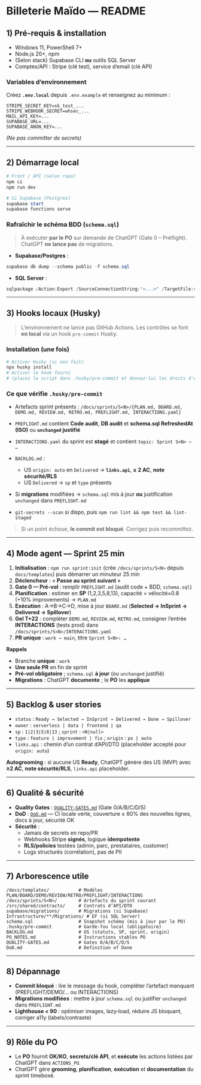 # Billeterie Maïdo — README

## 1) Pré‑requis & installation

- Windows 11, PowerShell 7+
- Node.js 20+, npm
- (Selon stack) Supabase CLI **ou** outils SQL Server
- Comptes/API : Stripe (clé test), service d’email (clé API)

### Variables d’environnement

Créez **`.env.local`** depuis `.env.example` et renseignez au minimum :

```
STRIPE_SECRET_KEY=sk_test_...
STRIPE_WEBHOOK_SECRET=whsec_...
MAIL_API_KEY=...
SUPABASE_URL=...
SUPABASE_ANON_KEY=...
```

_(Ne pas committer de secrets)_

---

## 2) Démarrage local

```powershell
# Front / API (selon repo)
npm ci
npm run dev

# Si Supabase (Postgres)
supabase start
supabase functions serve
```

### Rafraîchir le schéma BDD (`schema.sql`)

> À exécuter **par le PO** sur demande de ChatGPT (Gate 0 – Préflight). ChatGPT **ne lance pas** de migrations.

- **Supabase/Postgres** :

```powershell
supabase db dump --schema public -f schema.sql
```

- **SQL Server** :

```powershell
sqlpackage /Action:Export /SourceConnectionString:"<...>" /TargetFile:schema.sql
```

---

## 3) Hooks locaux (Husky)

> L’environnement ne lance pas GitHub Actions. Les contrôles se font **en local** via un hook `pre-commit` Husky.

### Installation (une fois)

```powershell
# Activer Husky (si non fait)
npx husky install
# Activer le hook fourni
# (placez le script dans .husky/pre-commit et donnez-lui les droits d'exécution)
```

### Ce que vérifie `.husky/pre-commit`

- Artefacts sprint présents : `/docs/sprints/S<N>/{PLAN.md, BOARD.md, DEMO.md, REVIEW.md, RETRO.md, PREFLIGHT.md, INTERACTIONS.yaml}`
- `PREFLIGHT.md` contient **Code audit**, **DB audit** et **schema.sql RefreshedAt (ISO)** ou **`unchanged` justifié**
- `INTERACTIONS.yaml` du sprint est **stagé** et contient `topic: Sprint S<N> — …`
- `BACKLOG.md` :
  - US `origin: auto` en `Delivered` → **`links.api`**, **≥ 2 AC**, **note sécurité/RLS**
  - US `Delivered` → `sp` et `type` présents

- Si **migrations** modifiées → `schema.sql` mis à jour **ou** justification `unchanged` dans `PREFLIGHT.md`
- `git-secrets --scan` si dispo, puis `npm run lint && npm test && lint-staged`

> Si un point échoue, **le commit est bloqué**. Corrigez puis recommittez.

---

## 4) Mode agent — Sprint 25 min

1. **Initialisation** : `npm run sprint:init` (crée `/docs/sprints/S<N>` depuis `docs/templates`) puis démarrer un minuteur 25 min
2. **Déclencheur** : « **Passe au sprint suivant** »
3. **Gate 0 — Pré‑vol** : remplir `PREFLIGHT.md` (audit code + BDD, `schema.sql`)
4. **Planification** : estimer en **SP** (1,2,3,5,8,13), capacité = vélocité×0.8 (+10% improvements) → `PLAN.md`
5. **Exécution** : A→B→C→D, mise à jour `BOARD.md` (**Selected → InSprint → Delivered → Spillover**)
6. **Gel T+22** : compléter `DEMO.md`, `REVIEW.md`, `RETRO.md`, consigner l’entrée **INTERACTIONS** (tests prod) dans `/docs/sprints/S<N>/INTERACTIONS.yaml`
7. **PR unique** : `work → main`, titre `Sprint S<N>: …`

**Rappels**

- Branche **unique** : `work`
- **Une seule PR** en fin de sprint
- **Pré‑vol obligatoire** ; `schema.sql` **à jour** (ou `unchanged` justifié)
- **Migrations** : ChatGPT **documente** ; le **PO** les **applique**

---

## 5) Backlog & user stories

- `status` : `Ready → Selected → InSprint → Delivered → Done → Spillover`
- `owner` : `serverless | data | frontend | qa`
- `sp` : `1|2|3|5|8|13` ; `sprint` : `<N|null>`
- `type` : `feature | improvement | fix` ; `origin` : `po | auto`
- `links.api` : chemin d’un contrat d’API/DTO (placeholder accepté pour `origin: auto`)

**Autogrooming** : si aucune US **Ready**, ChatGPT génère des US (MVP) avec **≥2 AC**, **note sécurité/RLS**, `links.api` placeholder.

---

## 6) Qualité & sécurité

- **Quality Gates** : [`QUALITY-GATES.md`](QUALITY-GATES.md) (Gate 0/A/B/C/D/S)
- **DoD** : [`DoD.md`](DoD.md) — CI locale verte, couverture ≥ 80% des nouvelles lignes, docs à jour, sécurité OK
- **Sécurité** :
  - Jamais de secrets en repo/PR
  - Webhooks Stripe **signés**, logique **idempotente**
  - **RLS/policies** testées (admin, parc, prestataires, customer)
  - Logs structurés (corrélation), pas de PII

---

## 7) Arborescence utile

```
/docs/templates/           # Modèles PLAN/BOARD/DEMO/REVIEW/RETRO/PREFLIGHT/INTERACTIONS
/docs/sprints/S<N>/        # Artefacts du sprint courant
/src/shared/contracts/     # Contrats d’API/DTO
supabase/migrations/       # Migrations (si Supabase)
Infrastructure/**/Migrations/ # EF (si SQL Server)
schema.sql                 # Snapshot schéma (mis à jour par le PO)
.husky/pre-commit          # Garde-fou local (obligatoire)
BACKLOG.md                 # US (statuts, SP, sprint, origin)
PO_NOTES.md                # Instructions stables PO
QUALITY-GATES.md           # Gates 0/A/B/C/D/S
DoD.md                     # Definition of Done
```

---

## 8) Dépannage

- **Commit bloqué** : lire le message du hook, compléter l’artefact manquant (PREFLIGHT/DEMO/… ou INTERACTIONS)
- **Migrations modifiées** : mettre à jour `schema.sql` ou justifier `unchanged` dans `PREFLIGHT.md`
- **Lighthouse < 90** : optimiser images, lazy‑load, réduire JS bloquant, corriger a11y (labels/contraste)

---

## 9) Rôle du PO

- Le **PO** fournit **OK/KO**, **secrets/clé API**, et **exécute** les actions listées par ChatGPT dans `ACTIONS_PO`.
- ChatGPT gère **grooming**, **planification**, **exécution** et **documentation** du sprint timeboxé.

